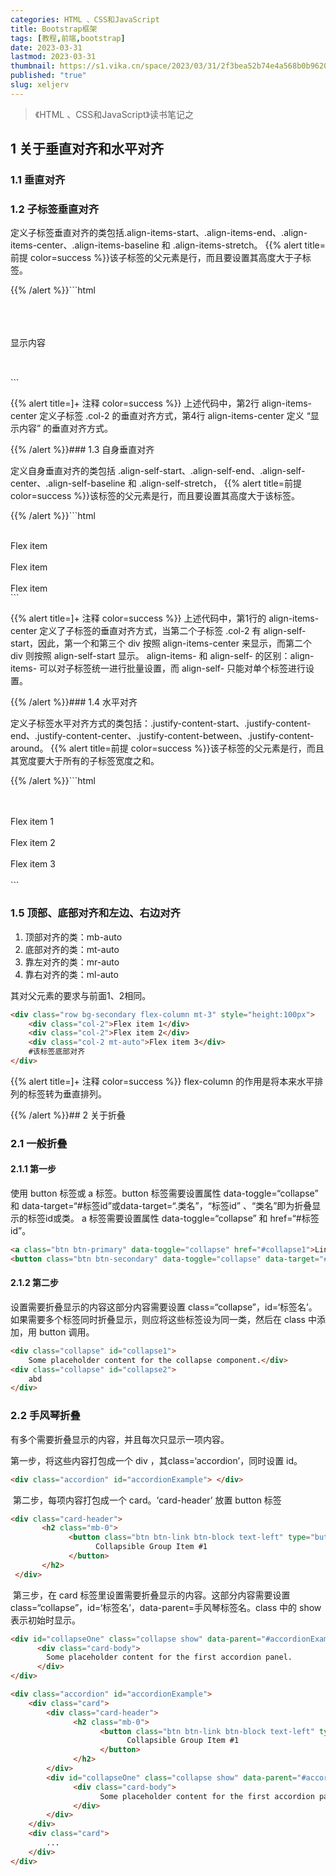 ```yaml
---
categories: HTML 、CSS和JavaScript
title: Bootstrap框架
tags: [教程,前端,bootstrap]
date: 2023-03-31
lastmod: 2023-03-31
thumbnail: https://s1.vika.cn/space/2023/03/31/2f3bea52b74e4a568b0b9620701d7f57
published: "true"
slug: xeljerv
---
```


>《HTML 、CSS和JavaScript》读书笔记之


## 1 关于垂直对齐和水平对齐  

### 1.1 垂直对齐  

### 1.2 子标签垂直对齐  

定义子标签垂直对齐的类包括.align-items-start、.align-items-end、.align-items-center、.align-items-baseline 和 .align-items-stretch。
{{% alert title=前提 color=success %}}该子标签的父元素是行，而且要设置其高度大于子标签。  

 {{% /alert %}}```html
<div class="container"> 
        <div class="row bg-secondary align-items-center" style="height:100px">
                <div class="col-2" style="height:50px"> 
                        <div class="row align-items-center" style="height:50px">显示内容
                        </div>
                </div>
        </div>
</div>
```

{{% alert title=]+ 注释 color=success %}} 上述代码中，第2行 align-items-center 定义子标签 .col-2 的垂直对齐方式，第4行 align-items-center 定义 “显示内容” 的垂直对齐方式。  

 {{% /alert %}}### 1.3 自身垂直对齐  

定义自身垂直对齐的类包括 .align-self-start、.align-self-end、.align-self-center、.align-self-baseline 和 .align-self-stretch，
{{% alert title=前提 color=success %}}该标签的父元素是行，而且要设置其高度大于该标签。  

 {{% /alert %}}```html
<div class="row bg-secondary align-items-center" style="height:100px">
    <div class="col-1 border p-0">Flex item</div>
    <div class="col-2 border p-0 align-self-start">Flex item</div>
    <div class="col-3 border p-0">Flex item</div>
</div>
```  

{{% alert title=]+ 注释 color=success %}} 上述代码中，第1行的 align-items-center 定义了子标签的垂直对齐方式，当第二个子标签 .col-2 有 align-self-start，因此，第一个和第三个 div 按照 align-items-center 来显示，而第二个 div 则按照 align-self-start 显示。
 align-items- 和 align-self- 的区别：align-items- 可以对子标签统一进行批量设置，而 align-self- 只能对单个标签进行设置。  

 {{% /alert %}}### 1.4 水平对齐  

定义子标签水平对齐方式的类包括：.justify-content-start、.justify-content-end、.justify-content-center、.justify-content-between、.justify-content-around。
{{% alert title=前提 color=success %}}该子标签的父元素是行，而且其宽度要大于所有的子标签宽度之和。  

 {{% /alert %}}```html
<div class="container">
    <div class="row bg-secondary justify-content-end" style="width:800px">
        <div class="col-2">Flex item 1</div>
        <div class="col-2">Flex item 2</div>
        <div class="col-2">Flex item 3</div>
    </div>
</div>
```  

### 1.5 顶部、底部对齐和左边、右边对齐  

1. 顶部对齐的类：mb-auto
2. 底部对齐的类：mt-auto
3. 靠左对齐的类：mr-auto
4. 靠右对齐的类：ml-auto  

其对父元素的要求与前面1、2相同。  

```html
<div class="row bg-secondary flex-column mt-3" style="height:100px">
    <div class="col-2">Flex item 1</div>
    <div class="col-2">Flex item 2</div>
    <div class="col-2 mt-auto">Flex item 3</div>
    #该标签底部对齐
</div>
```  

{{% alert title=]+ 注释 color=success %}} flex-column 的作用是将本来水平排列的标签转为垂直排列。  

 {{% /alert %}}## 2 关于折叠  

### 2.1 一般折叠  

#### 2.1.1 第一步
使用 button 标签或 a 标签。button 标签需要设置属性 data-toggle=“collapse” 和 data-target=“#标签id”或data-target=“.类名”，“标签id” 、“类名”即为折叠显示的标签id或类。 a 标签需要设置属性 data-toggle=“collapse” 和 href=“#标签id”。  

```html
<a class="btn btn-primary" data-toggle="collapse" href="#collapse1">Link href</a>
<button class="btn btn-secondary" data-toggle="collapse" data-target="#collapse2">Button with data-target</button>
```  

#### 2.1.2 第二步
设置需要折叠显示的内容这部分内容需要设置 class=“collapse”，id=‘标签名’。如果需要多个标签同时折叠显示，则应将这些标签设为同一类，然后在 class 中添加，用 button 调用。  

```html
<div class="collapse" id="collapse1">
    Some placeholder content for the collapse component.</div>
<div class="collapse" id="collapse2">
    abd
</div>
```  

### 2.2 手风琴折叠  

有多个需要折叠显示的内容，并且每次只显示一项内容。  

第一步，将这些内容打包成一个 div ，其class=‘accordion’，同时设置 id。
  

```html
<div class="accordion" id="accordionExample"> </div>
```  

 第二步，每项内容打包成一个 card。‘card-header’ 放置 button 标签  

```html
<div class="card-header">
       <h2 class="mb-0">
             <button class="btn btn-link btn-block text-left" type="button" data-toggle="collapse" data-target="#collapseOne">
                   Collapsible Group Item #1
             </button>
       </h2>
 </div>
```  

 第三步，在 card 标签里设置需要折叠显示的内容。这部分内容需要设置 class=“collapse”，id=‘标签名’，data-parent=手风琴标签名。class 中的 show 表示初始时显示。  

```html
<div id="collapseOne" class="collapse show" data-parent="#accordionExample">
      <div class="card-body">
        Some placeholder content for the first accordion panel.
      </div>
</div>
```
  

```html
<div class="accordion" id="accordionExample">
    <div class="card">
        <div class="card-header">
              <h2 class="mb-0">
                    <button class="btn btn-link btn-block text-left" type="button" data-toggle="collapse" data-target="#collapseOne">
                          Collapsible Group Item #1
                    </button>
              </h2>
        </div>
        <div id="collapseOne" class="collapse show" data-parent="#accordionExample">
              <div class="card-body">
                    Some placeholder content for the first accordion panel.
              </div>
        </div>
    </div>
    <div class="card">
        ...
    </div>
</div>
```